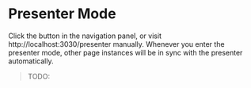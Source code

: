 # Presenter Mode

Click the <carbon-user-speaker class="inline-block"/> button in the navigation panel, or visit http://localhost:3030/presenter manually. Whenever you enter the presenter mode, other page instances will be in sync with the presenter automatically.

> TODO:
